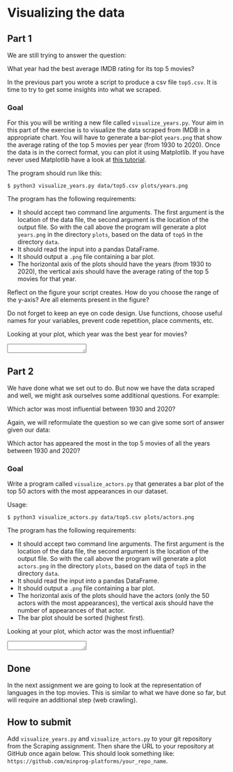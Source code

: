 # Visualizing the data

## Part 1

We are still trying to answer the question:

What year had the best average IMDB rating for its top 5 movies?

In the previous part you wrote a script to produce a csv file `top5.csv`. It is time to try to get some insights into what we scraped.

### Goal
For this you will be writing a new file called `visualize_years.py`. Your aim in this part of the exercise is to visualize the data scraped from IMDB in a appropriate chart. You will have to generate a bar-plot `years.png` that show the average rating of the top 5 movies per year (from 1930 to 2020). Once the data is in the correct format, you can plot it using Matplotlib. If you have never used Matplotlib have a look at [this tutorial](https://matplotlib.org/users/pyplot_tutorial.html).

The program should run like this:

    $ python3 visualize_years.py data/top5.csv plots/years.png


The program has the following requirements:

- It should accept two command line arguments. The first argument is the location of the data file, the second argument is the location of the output file. So with the call above the program will generate a plot `years.png` in the directory `plots`, based on the data of `top5` in the directory `data`.
- It should read the input into a pandas DataFrame.
- It should output a `.png` file containing a bar plot.
- The horizontal axis of the plots should have the years (from 1930 to 2020), the vertical axis should have the average rating of the top 5 movies for that year.

Reflect on the figure your script creates. How do you choose the range of the y-axis? Are all elements present in the figure?

Do not forget to keep an eye on code design. Use functions, choose useful names for your variables, prevent code repetition, place comments, etc.

Looking at your plot, which year was the best year for movies?

<textarea name="form[1]" rows="1" required=""></textarea>

## Part 2

We have done what we set out to do. But now we have the data scraped and well, we might ask ourselves some additional questions. For example:

Which actor was most influential between 1930 and 2020?

Again, we will reformulate the question so we can give some sort of answer given our data:

Which actor has appeared the most in the top 5 movies of all the years between 1930 and 2020?

### Goal

Write a program called `visualize_actors.py` that generates a bar plot of the top 50 actors with the most appearances in our dataset.

Usage:

    $ python3 visualize_actors.py data/top5.csv plots/actors.png

The program has the following requirements:

- It should accept two command line arguments. The first argument is the location of the data file, the second argument is the location of the output file. So with the call above the program will generate a plot `actors.png` in the directory `plots`, based on the data of `top5` in the directory `data`.
- It should read the input into a pandas DataFrame.
- It should output a `.png` file containing a bar plot.
- The horizontal axis of the plots should have the actors (only the 50 actors with the most appearances), the vertical axis should have the number of appearances of that actor.
- The bar plot should be sorted (highest first).

Looking at your plot, which actor was the most influential?

<textarea name="form[2]" rows="1" required=""></textarea>

## Done

In the next assignment we are going to look at the representation of languages in the top movies. This is similar to what we have done so far, but will require an additional step (web crawling). 

## How to submit

Add `visualize_years.py` and `visualize_actors.py` to your git repository from the Scraping assignment. Then share the URL to your repository at GitHub once again below. This should look something like: `https://github.com/minprog-platforms/your_repo_name`.
